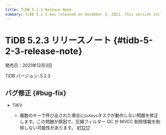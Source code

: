 ```yaml
---
title: TiDB 5.2.3 Release Note
summary: TiDB 5.2.3 was released on December 3, 2021. This version includes a bug fix for TiKV, addressing an issue where the `GcKeys` task does not work when called by multiple keys, leading to potential problems with compaction filter GC. (#11217)
---
```


# TiDB 5.2.3 リリースノート {#tidb-5-2-3-release-note}

発売日：2021年12月3日

TiDB バージョン: 5.2.3

## バグ修正 {#bug-fix}

-   TiKV

    -   複数のキーで呼び出された場合に`GcKeys`タスクが動作しない問題を修正します。この問題が原因で、圧縮フィルター GC が MVCC 削除情報を削除しない可能性があります。 [#11217](https://github.com/tikv/tikv/issues/11217)

